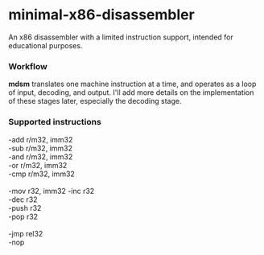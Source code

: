 # minimal-x86-disassembler
An x86 disassembler with a limited instruction support, intended for educational purposes.

### Workflow
**mdsm** translates one machine instruction at a time, and operates as a loop of input, decoding, and output. I'll add more details on the implementation of these stages later, especially the decoding stage.

### Supported instructions
-add r/m32, imm32\
-sub r/m32, imm32\
-and r/m32, imm32\
-or r/m32, imm32\
-cmp r/m32, imm32\
\
-mov r32, imm32
-inc r32\
-dec r32\
-push r32\
-pop r32\
\
-jmp rel32\
-nop
